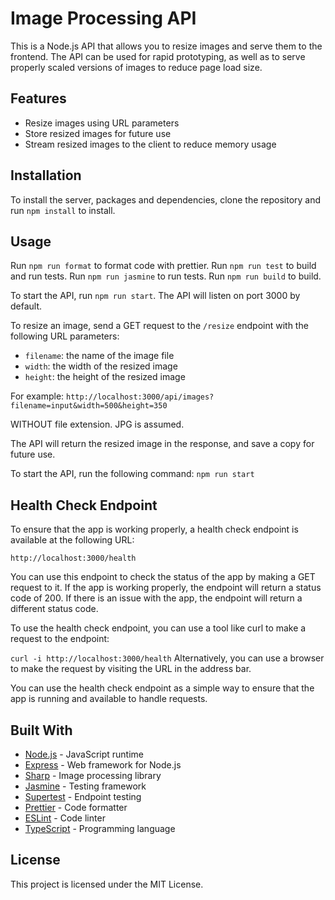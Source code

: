 # Image Processing API

This is a Node.js API that allows you to resize images and serve them to the frontend. The API can be used for rapid prototyping, as well as to serve properly scaled versions of images to reduce page load size.

## Features

- Resize images using URL parameters
- Store resized images for future use
- Stream resized images to the client to reduce memory usage

## Installation

To install the server, packages and dependencies, clone the repository and run `npm install` to install.

## Usage

Run `npm run format` to format code with prettier.
Run `npm run test` to build and run tests.
Run `npm run jasmine` to run tests.
Run `npm run build` to build.

To start the API, run `npm run start`. The API will listen on port 3000 by default.

To resize an image, send a GET request to the `/resize` endpoint with the following URL parameters:

- `filename`: the name of the image file
- `width`: the width of the resized image
- `height`: the height of the resized image

For example: `http://localhost:3000/api/images?filename=input&width=500&height=350`

WITHOUT file extension. JPG is assumed.

The API will return the resized image in the response, and save a copy for future use.


To start the API, run the following command:
`npm run start`

## Health Check Endpoint
To ensure that the app is working properly, a health check endpoint is available at the following URL:

`http://localhost:3000/health`

You can use this endpoint to check the status of the app by making a GET request to it. If the app is working properly, the endpoint will return a status code of 200. If there is an issue with the app, the endpoint will return a different status code.

To use the health check endpoint, you can use a tool like curl to make a request to the endpoint:

`curl -i http://localhost:3000/health`
Alternatively, you can use a browser to make the request by visiting the URL in the address bar.

You can use the health check endpoint as a simple way to ensure that the app is running and available to handle requests.

## Built With

* [Node.js](https://nodejs.org/) - JavaScript runtime
* [Express](https://expressjs.com/) - Web framework for Node.js
* [Sharp](https://sharp.pixelplumbing.com/) - Image processing library
* [Jasmine](https://jasmine.github.io/) - Testing framework
* [Supertest](https://jasmine.github.io/) - Endpoint testing
* [Prettier](https://prettier.io/) - Code formatter
* [ESLint](https://eslint.org/) - Code linter
* [TypeScript](https://www.typescriptlang.org/) - Programming language

## License

This project is licensed under the MIT License.
